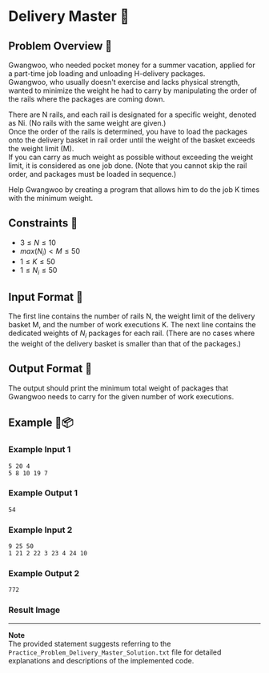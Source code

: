 # Delivery Master 🚚

## Problem Overview 🚐

Gwangwoo, who needed pocket money for a summer vacation, applied for a part-time job loading and unloading H-delivery packages.   
Gwangwoo, who usually doesn't exercise and lacks physical strength, wanted to minimize the weight he had to carry by manipulating the order of the rails where the packages are coming down.

There are N rails, and each rail is designated for a specific weight, denoted as Ni. (No rails with the same weight are given.)    
Once the order of the rails is determined, you have to load the packages onto the delivery basket in rail order until the weight of the basket exceeds the weight limit (M).     
If you can carry as much weight as possible without exceeding the weight limit, it is considered as one job done. (Note that you cannot skip the rail order, and packages must be loaded in sequence.)

Help Gwangwoo by creating a program that allows him to do the job K times with the minimum weight.

## Constraints 🚒
- $3 \leq N \leq 10$
- $max(N_i) < M ≤ 50$
- $1 ≤ K ≤ 50$
- $1 ≤ N_i ≤ 50$

## Input Format 🚜

The first line contains the number of rails N, the weight limit of the delivery basket M, and the number of work executions K. The next line contains the dedicated weights of $N_i$ packages for each rail. (There are no cases where the weight of the delivery basket is smaller than that of the packages.)

## Output Format 🚛

The output should print the minimum total weight of packages that Gwangwoo needs to carry for the given number of work executions.


## Example 🚚📦

### Example Input 1
```
5 20 4
5 8 10 19 7
```

### Example Output 1
```
54
```

### Example Input 2
```
9 25 50
1 21 2 22 3 23 4 24 10
```

### Example Output 2
```
772
```

### Result Image

---
**Note**    
The provided statement suggests referring to the `Practice_Problem_Delivery_Master_Solution.txt` file for detailed explanations and descriptions of the implemented code.

